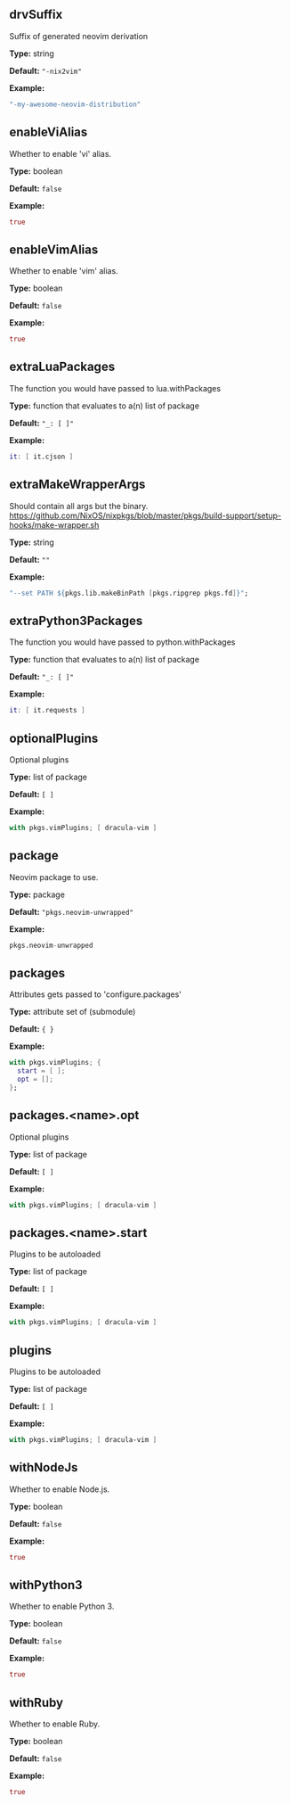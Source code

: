 ## drvSuffix

Suffix of generated neovim derivation


**Type:** string

**Default:** `"-nix2vim"`

**Example:**
```nix
"-my-awesome-neovim-distribution"
```


## enableViAlias

Whether to enable 'vi' alias.


**Type:** boolean

**Default:** `false`

**Example:**
```nix
true
```


## enableVimAlias

Whether to enable 'vim' alias.


**Type:** boolean

**Default:** `false`

**Example:**
```nix
true
```


## extraLuaPackages

The function you would have passed to lua.withPackages


**Type:** function that evaluates to a(n) list of package

**Default:** `"_: [ ]"`

**Example:**
```nix
it: [ it.cjson ]

```


## extraMakeWrapperArgs

Should contain all args but the binary. https://github.com/NixOS/nixpkgs/blob/master/pkgs/build-support/setup-hooks/make-wrapper.sh


**Type:** string

**Default:** `""`

**Example:**
```nix
"--set PATH ${pkgs.lib.makeBinPath [pkgs.ripgrep pkgs.fd]}";
```


## extraPython3Packages

The function you would have passed to python.withPackages


**Type:** function that evaluates to a(n) list of package

**Default:** `"_: [ ]"`

**Example:**
```nix
it: [ it.requests ]

```


## optionalPlugins

Optional plugins


**Type:** list of package

**Default:** `[ ]`

**Example:**
```nix
with pkgs.vimPlugins; [ dracula-vim ]

```


## package

Neovim package to use.


**Type:** package

**Default:** `"pkgs.neovim-unwrapped"`

**Example:**
```nix
pkgs.neovim-unwrapped
```


## packages

Attributes gets passed to 'configure.packages'


**Type:** attribute set of (submodule)

**Default:** `{ }`

**Example:**
```nix
with pkgs.vimPlugins; {
  start = [ ];
  opt = [];
};

```


## packages.\<name\>.opt

Optional plugins


**Type:** list of package

**Default:** `[ ]`

**Example:**
```nix
with pkgs.vimPlugins; [ dracula-vim ]

```


## packages.\<name\>.start

Plugins to be autoloaded


**Type:** list of package

**Default:** `[ ]`

**Example:**
```nix
with pkgs.vimPlugins; [ dracula-vim ]

```


## plugins

Plugins to be autoloaded


**Type:** list of package

**Default:** `[ ]`

**Example:**
```nix
with pkgs.vimPlugins; [ dracula-vim ]

```


## withNodeJs

Whether to enable Node.js.


**Type:** boolean

**Default:** `false`

**Example:**
```nix
true
```


## withPython3

Whether to enable Python 3.


**Type:** boolean

**Default:** `false`

**Example:**
```nix
true
```


## withRuby

Whether to enable Ruby.


**Type:** boolean

**Default:** `false`

**Example:**
```nix
true
```
